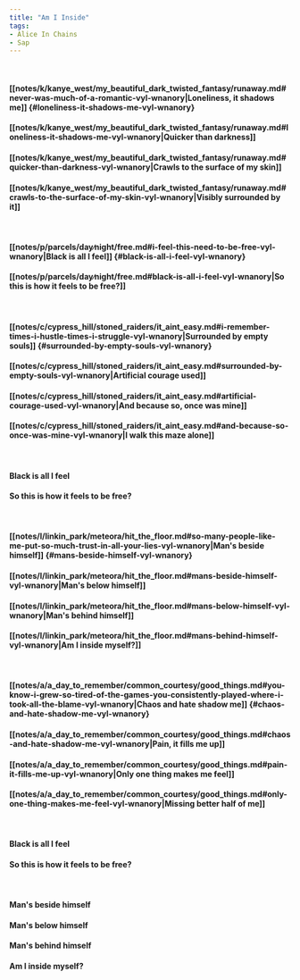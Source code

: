 ```yaml
---
title: "Am I Inside"
tags:
- Alice In Chains
- Sap
---
```

&nbsp;
#### [[notes/k/kanye_west/my_beautiful_dark_twisted_fantasy/runaway.md#never-was-much-of-a-romantic-vyl-wnanory|Loneliness, it shadows me]] {#loneliness-it-shadows-me-vyl-wnanory}
#### [[notes/k/kanye_west/my_beautiful_dark_twisted_fantasy/runaway.md#loneliness-it-shadows-me-vyl-wnanory|Quicker than darkness]]
#### [[notes/k/kanye_west/my_beautiful_dark_twisted_fantasy/runaway.md#quicker-than-darkness-vyl-wnanory|Crawls to the surface of my skin]]
#### [[notes/k/kanye_west/my_beautiful_dark_twisted_fantasy/runaway.md#crawls-to-the-surface-of-my-skin-vyl-wnanory|Visibly surrounded by it]]
&nbsp;
#### [[notes/p/parcels/day∕night/free.md#i-feel-this-need-to-be-free-vyl-wnanory|Black is all I feel]] {#black-is-all-i-feel-vyl-wnanory}
#### [[notes/p/parcels/day∕night/free.md#black-is-all-i-feel-vyl-wnanory|So this is how it feels to be free?]]
&nbsp;
#### [[notes/c/cypress_hill/stoned_raiders/it_aint_easy.md#i-remember-times-i-hustle-times-i-struggle-vyl-wnanory|Surrounded by empty souls]] {#surrounded-by-empty-souls-vyl-wnanory}
#### [[notes/c/cypress_hill/stoned_raiders/it_aint_easy.md#surrounded-by-empty-souls-vyl-wnanory|Artificial courage used]]
#### [[notes/c/cypress_hill/stoned_raiders/it_aint_easy.md#artificial-courage-used-vyl-wnanory|And because so, once was mine]]
#### [[notes/c/cypress_hill/stoned_raiders/it_aint_easy.md#and-because-so-once-was-mine-vyl-wnanory|I walk this maze alone]]
&nbsp;
#### Black is all I feel
#### So this is how it feels to be free?
&nbsp;
#### [[notes/l/linkin_park/meteora/hit_the_floor.md#so-many-people-like-me-put-so-much-trust-in-all-your-lies-vyl-wnanory|Man's beside himself]] {#mans-beside-himself-vyl-wnanory}
#### [[notes/l/linkin_park/meteora/hit_the_floor.md#mans-beside-himself-vyl-wnanory|Man's below himself]]
#### [[notes/l/linkin_park/meteora/hit_the_floor.md#mans-below-himself-vyl-wnanory|Man's behind himself]]
#### [[notes/l/linkin_park/meteora/hit_the_floor.md#mans-behind-himself-vyl-wnanory|Am I inside myself?]]
&nbsp;
#### [[notes/a/a_day_to_remember/common_courtesy/good_things.md#you-know-i-grew-so-tired-of-the-games-you-consistently-played-where-i-took-all-the-blame-vyl-wnanory|Chaos and hate shadow me]] {#chaos-and-hate-shadow-me-vyl-wnanory}
#### [[notes/a/a_day_to_remember/common_courtesy/good_things.md#chaos-and-hate-shadow-me-vyl-wnanory|Pain, it fills me up]]
#### [[notes/a/a_day_to_remember/common_courtesy/good_things.md#pain-it-fills-me-up-vyl-wnanory|Only one thing makes me feel]]
#### [[notes/a/a_day_to_remember/common_courtesy/good_things.md#only-one-thing-makes-me-feel-vyl-wnanory|Missing better half of me]]
&nbsp;
#### Black is all I feel
#### So this is how it feels to be free?
&nbsp;
#### Man's beside himself
#### Man's below himself
#### Man's behind himself
#### Am I inside myself?
